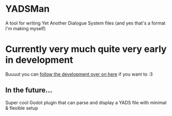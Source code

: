 # YADSMan
 A tool for writing Yet Another Dialogue System files (and yes that's a format I'm making myself)

# Currently very much quite very early in development
Buuuut you can [follow the development over on here](https://trello.com/invite/b/67d230a9b1ce14ab6dc4897f/ATTIed95a7d338f3ff567d90db6dd5d887ad88539793/yads-yet-another-dialogue-system) if you want to :3

## In the future...
Super cool Godot plugin that can parse and display a YADS file with minimal & flexible setup
